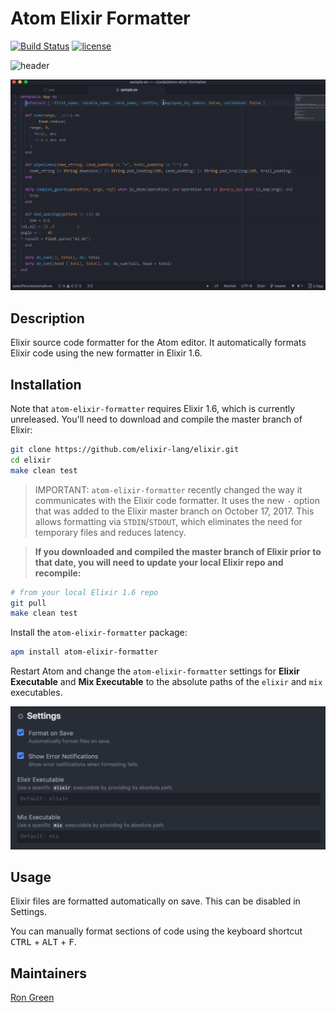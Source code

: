 # Atom Elixir Formatter

[![Build Status](https://travis-ci.org/rgreenjr/atom-elixir-formatter.svg?branch=master)](https://travis-ci.org/rgreenjr/atom-elixir-formatter) [![license](https://img.shields.io/github/license/mashape/apistatus.svg)]()

![header](images/header.png)

![demo](images/demo.gif)

## Description

Elixir source code formatter for the Atom editor. It automatically formats Elixir code using the new formatter in Elixir 1.6.

## Installation

Note that `atom-elixir-formatter` requires Elixir 1.6, which is currently unreleased. You'll need to download and compile the master branch of Elixir:

```sh
git clone https://github.com/elixir-lang/elixir.git
cd elixir
make clean test
```

> IMPORTANT: `atom-elixir-formatter` recently changed the way it communicates with the Elixir code formatter. It uses the new `-` option that was added to the Elixir master branch on October 17, 2017. This allows formatting via `STDIN`/`STDOUT`, which eliminates the need for temporary files and reduces latency.

> **If you downloaded and compiled the master branch of Elixir prior to that date, you will need to update your local Elixir repo and recompile:**

```sh
# from your local Elixir 1.6 repo
git pull
make clean test
```




Install the `atom-elixir-formatter` package:

```sh
apm install atom-elixir-formatter
```

Restart Atom and change the `atom-elixir-formatter` settings for **Elixir Executable** and **Mix Executable** to the absolute paths of the `elixir` and `mix` executables.

![settings](images/settings.png)

## Usage

Elixir files are formatted automatically on save. This can be disabled in Settings.

You can manually format sections of code using the keyboard shortcut <kbd>CTRL</kbd> + <kbd>ALT</kbd> + <kbd>F</kbd>.

## Maintainers

[Ron Green](https://github.com/rgreenjr)
